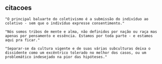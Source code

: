 ## citacoes

`"O principal baluarte do coletivismo é a submissão do indivíduo ao coletivo - sem que o indivíduo expresse consentimento." `

`"Nós somos tribos de mente e alma, não definidos por nação ou raça mas apenas por pensamento e essência. Estamos por toda parte - e estamos aqui pra ficar."`

`"Separar-se da cultura vigente e de suas várias subculturas deixa o dissidente como um excêntrico tolerado no melhor dos casos, ou um problemático indesejado na pior das hipóteses."`